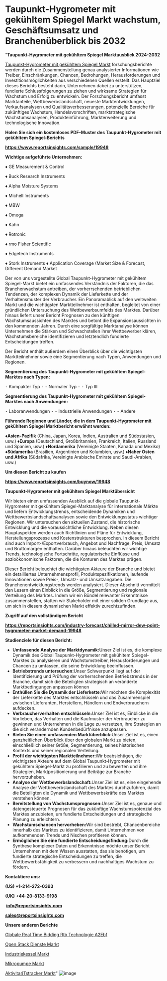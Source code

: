 # Taupunkt-Hygrometer mit gekühltem Spiegel Markt wachstum, Geschäftsumsatz und Branchenüberblick bis 2032

"<strong><b>Taupunkt-Hygrometer mit gekühltem Spiegel Marktausblick 2024-2032</b></strong>

<a href=https://www.reportsinsights.com/sample/19948>Taupunkt-Hygrometer mit gekühltem Spiegel Markt</a> forschungsberichte werden durch die Zusammenstellung genau analysierter Informationen wie Treiber, Einschränkungen, Chancen, Bedrohungen, Herausforderungen und Investitionsmöglichkeiten aus verschiedenen Quellen erstellt. Das Hauptziel dieses Berichts besteht darin, Unternehmen dabei zu unterstützen, fundierte Schlussfolgerungen zu ziehen und wirksame Strategien für Wachstum und Erfolg zu entwickeln. Der Forschungsbericht umfasst Marktanteile, Wettbewerbslandschaft, neueste Marktentwicklungen, Verkaufsanalysen und Qualitätsverbesserungen, potenzielle Bereiche für zukünftiges Wachstum, Handelsvorschriften, marktstrategische Wachstumsanalysen, Produkteinführung, Markterweiterung und technologische Innovation.

<strong><b>Holen Sie sich ein kostenloses PDF-Muster des Taupunkt-Hygrometer mit gekühltem Spiegel-Berichts</b></strong>

<a href=https://www.reportsinsights.com/sample/19948><strong><u>https://www.reportsinsights.com/sample/19948</u></strong></a>

<strong>Wichtige aufgeführte Unternehmen:</strong>

♦ GE Measurement & Control

♦ Buck Research Instruments

♦ Alpha Moisture Systems

♦ Michell Instruments

♦ MBW

♦ Omega

♦ Kahn

♦ Rotronic

♦ rmo Fisher Scientific

♦ Edgetech Instruments

♦ Stork Instruments
♦ Application Coverage (Market Size & Forecast, Different Demand Market

Der von uns vorgestellte Global Taupunkt-Hygrometer mit gekühltem Spiegel-Markt bietet ein umfassendes Verständnis der Faktoren, die das Branchenwachstum antreiben, der vorherrschenden betrieblichen Tendenzen, der komplexen Dynamik der Lieferkette und der Verhaltensmuster der Verbraucher. Ein Panoramablick auf den weltweiten Markt und die wichtigsten Marktteilnehmer ist enthalten, begleitet von einer gründlichen Untersuchung des Wettbewerbsumfelds des Marktes. Darüber hinaus liefert unser Bericht Prognosen zu den künftigen Wachstumsaussichten des Marktes und betont die Expansionsaussichten in den kommenden Jahren. Durch eine sorgfältige Marktanalyse können Unternehmen die Stärken und Schwachstellen ihrer Wettbewerber klären, Wachstumsbereiche identifizieren und letztendlich fundierte Entscheidungen treffen.

Der Bericht enthält außerdem einen Überblick über die wichtigsten Marktteilnehmer sowie eine Segmentierung nach Typen, Anwendungen und Regionen.

<strong>Segmentierung des Taupunkt-Hygrometer mit gekühltem Spiegel-Marktes nach Typen:</strong>

⁃ Kompakter Typ
⁃ ⁃ Normaler Typ
⁃ ⁃ Typ III

<strong>Segmentierung des Taupunkt-Hygrometer mit gekühltem Spiegel-Marktes nach Anwendungen:</strong>

⁃ Laboranwendungen
⁃ ⁃ Industrielle Anwendungen
⁃ ⁃ Andere

<strong><b>Führende Regionen und Länder, die in dem Taupunkt-Hygrometer mit gekühltem Spiegel Marktbericht erwähnt werden:</b></strong>

<strong><b>♦Asien-Pazifik</b></strong> (China, Japan, Korea, Indien, Australien und Südostasien, usw.)
<strong><b>♦Europa</b></strong> (Deutschland, Großbritannien, Frankreich, Italien, Russland und Spanien, usw.)
♦<strong><b>Nordamerika</b></strong> (Vereinigte Staaten, Kanada und Mexiko)
<strong><b>♦Südamerika</b></strong> (Brasilien, Argentinien und Kolumbien, usw.)
<strong><b>♦Naher Osten und Afrika</b></strong> (Südafrika, Vereinigte Arabische Emirate und Saudi-Arabien, usw.)

<strong>Um diesen Bericht zu kaufen</strong>

<a href=https://www.reportsinsights.com/buynow/19948><strong><u>https://www.reportsinsights.com/buynow/19948</u></strong></a>

<strong>Taupunkt-Hygrometer mit gekühltem Spiegel Marktübersicht</strong>

Wir bieten einen umfassenden Ausblick auf die globale Taupunkt-Hygrometer mit gekühltem Spiegel-Marktanalyse für internationale Märkte und liefern Entwicklungstrends, entscheidende Dynamiken und Wettbewerbslandschaftsanalysen sowie den Entwicklungsstatus wichtiger Regionen. Wir untersuchen den aktuellen Zustand, die historische Entwicklung und die voraussichtliche Entwicklung. Neben diesen Hauptaspekten werden auch Richtlinien und Pläne für Entwicklung, Herstellungsprozesse und Kostenstrukturen besprochen. In diesem Bericht sind auch Import-/Exportverbrauch, Angebot und Nachfrage, Preis, Umsatz und Bruttomargen enthalten. Darüber hinaus beleuchten wir wichtige Trends, technologische Fortschritte, regulatorische Einflüsse und sozioökonomische Faktoren, die die Konturen des Marktes prägen.

Dieser Bericht beleuchtet die wichtigsten Akteure der Branche und bietet ein detailliertes Unternehmensprofil, Produktspezifikationen, laufende Innovationen sowie Preis-, Umsatz- und Umsatzangaben. Die Branchenentwicklungstrends werden analysiert. Dieser Abschnitt vermittelt den Lesern einen Einblick in die Größe, Segmentierung und regionale Verteilung des Marktes. Indem wir ein Bündel relevanter Erkenntnisse zusammenstellen, statten wir Stakeholder mit einer soliden Grundlage aus, um sich in diesem dynamischen Markt effektiv zurechtzufinden.

<strong>Zugriff auf den vollständigen Bericht</strong>

<a href=https://reportsinsights.com/industry-forecast/chilled-mirror-dew-point-hygrometer-market-demand-19948><strong>https://reportsinsights.com/industry-forecast/chilled-mirror-dew-point-hygrometer-market-demand-19948</strong></a>

<strong>Studienziele für diesen Bericht:</strong>
<ul>
  <li><strong>Umfassende Analyse der Marktdynamik:</strong>Unser Ziel ist es, die komplexe Dynamik des Global Taupunkt-Hygrometer mit gekühltem Spiegel-Marktes zu analysieren und Wachstumstreiber, Herausforderungen und Chancen zu umfassen, die seine Entwicklung beeinflussen.</li>
  <li><strong>Betriebstrends untersuchen:</strong>Unser Schwerpunkt liegt auf der Identifizierung und Prüfung der vorherrschenden Betriebstrends in der Branche, damit sich die Beteiligten strategisch an veränderte Marktbedingungen anpassen können</li>
  <li><strong>Enthüllen Sie die Dynamik der Lieferkette:</strong>Wir möchten die Komplexität der Lieferkette des Marktes entschlüsseln und das Zusammenspiel zwischen Lieferanten, Herstellern, Händlern und Endverbrauchern aufdecken.</li>
  <li><strong>Verbraucherverhalten entschlüsseln:</strong>Unser Ziel ist es, Einblicke in die Vorlieben, das Verhalten und die Kaufmuster der Verbraucher zu gewinnen und Unternehmen in die Lage zu versetzen, ihre Strategien an die sich verändernden Kundenbedürfnisse anzupassen.</li>
  <li><strong>Bieten Sie einen umfassenden Marktüberblick:</strong>Unser Ziel ist es, einen ganzheitlichen Überblick über den globalen Markt zu bieten, einschließlich seiner Größe, Segmentierung, seines historischen Kontexts und seiner regionalen Verteilung.</li>
  <li><strong>Profil der wichtigsten Marktteilnehmer:</strong>Wir beabsichtigen, die wichtigsten Akteure auf dem Global Taupunkt-Hygrometer mit gekühltem Spiegel-Markt zu profilieren und zu bewerten und ihre Strategien, Marktpositionierung und Beiträge zur Branche hervorzuheben.</li>
  <li><strong>Analyse der Wettbewerbslandschaft:</strong>Unser Ziel ist es, eine eingehende Analyse der Wettbewerbslandschaft des Marktes durchzuführen, damit die Beteiligten die Dynamik und Wettbewerbskräfte des Marktes verstehen können.</li>
  <li><strong>Bereitstellung von Wachstumsprognosen:</strong>Unser Ziel ist es, genaue und datengesteuerte Prognosen für das zukünftige Wachstumspotenzial des Marktes anzubieten, um fundierte Entscheidungen und strategische Planung zu erleichtern.</li>
  <li><strong>Wachstumschancen hervorheben:</strong>Wir sind bestrebt, Chancenbereiche innerhalb des Marktes zu identifizieren, damit Unternehmen von aufkommenden Trends und Nischen profitieren können.</li>
  <li><strong>Ermöglichen Sie eine fundierte Entscheidungsfindung:</strong>Durch die Synthese komplexer Daten und Erkenntnisse möchte unser Bericht Unternehmen mit dem Wissen ausstatten, das sie benötigen, um fundierte strategische Entscheidungen zu treffen, die Wettbewerbsfähigkeit zu verbessern und nachhaltiges Wachstum zu fördern<strong>.</strong></li>
</ul>
<strong>Kontaktiere uns:</strong>

<strong>(US) +1-214-272-0393</strong>

<strong>(UK) +44-20-8133-9198</strong>

<strong> </strong><a href=info@reportsinsights.com><strong><u>info@reportsinsights.com</u></strong></a>

<a href=sales@reportsinsights.com><strong><u>sales@reportsinsights.com</u></strong></a>

<strong>Unsere anderen Berichte</strong>

<a href=https://de.linkedin.com/pulse/globale-real-time-bidding-rtb-technologie-a2ebf/>Globale Real Time Bidding Rtb Technologie A2Ebf</a>

<a href=https://de.linkedin.com/pulse/open-stack-dienste-markt-bis-2031-tiefere-xxlaf/>Open Stack Dienste Markt</a>

<a href=https://www.linkedin.com/pulse/industriekessel-markt-wird-die-nachfrage-der-ejsic/>Industriekessel Markt</a>

<a href=https://de.linkedin.com/pulse/mikropumpe-markt-bericht-2024-neue-daten/>Mikropumpe Markt</a>

<a href=https://de.linkedin.com/pulse/aktivit%C3%A4tstracker-markt-20232030-marktdynamik-und-cg3yf/>Aktivita4Tstracker Markt</a>"
![image](https://github.com/Jaayaachit/RIGlobal/assets/158452289/da3b0f88-61a9-47f6-9d93-aab0e0be51a9)
